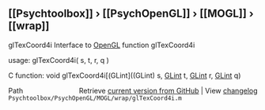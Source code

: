 ## [[Psychtoolbox]] &#8250; [[PsychOpenGL]] &#8250; [[MOGL]] &#8250; [[wrap]]

glTexCoord4i  Interface to [OpenGL](OpenGL) function glTexCoord4i  
  
usage:  glTexCoord4i( s, t, r, q )  
  
C function:  void glTexCoord4i[(GLint]((GLint) s, [GLint](GLint) t, [GLint](GLint) r, [GLint](GLint) q)  




<div class="code_header" style="text-align:right;">
  <span style="float:left;">Path&nbsp;&nbsp;</span> <span class="counter">Retrieve <a href=
  "https://raw.github.com/Psychtoolbox-3/Psychtoolbox-3/beta/Psychtoolbox/PsychOpenGL/MOGL/wrap/glTexCoord4i.m">current version from GitHub</a> | View <a href=
  "https://github.com/Psychtoolbox-3/Psychtoolbox-3/commits/beta/Psychtoolbox/PsychOpenGL/MOGL/wrap/glTexCoord4i.m">changelog</a></span>
</div>
<div class="code">
  <code>Psychtoolbox/PsychOpenGL/MOGL/wrap/glTexCoord4i.m</code>
</div>

